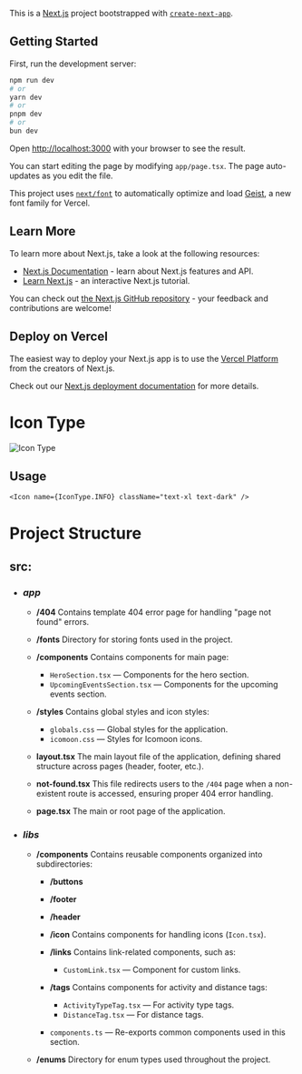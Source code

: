 This is a [Next.js](https://nextjs.org) project bootstrapped with [
`create-next-app`](https://nextjs.org/docs/app/api-reference/cli/create-next-app).

## Getting Started

First, run the development server:

```bash
npm run dev
# or
yarn dev
# or
pnpm dev
# or
bun dev
```

Open [http://localhost:3000](http://localhost:3000) with your browser to see the result.

You can start editing the page by modifying `app/page.tsx`. The page auto-updates as you edit the file.

This project uses [`next/font`](https://nextjs.org/docs/app/building-your-application/optimizing/fonts) to automatically
optimize and load [Geist](https://vercel.com/font), a new font family for Vercel.

## Learn More

To learn more about Next.js, take a look at the following resources:

- [Next.js Documentation](https://nextjs.org/docs) - learn about Next.js features and API.
- [Learn Next.js](https://nextjs.org/learn) - an interactive Next.js tutorial.

You can check out [the Next.js GitHub repository](https://github.com/vercel/next.js) - your feedback and contributions
are welcome!

## Deploy on Vercel

The easiest way to deploy your Next.js app is to use
the [Vercel Platform](https://vercel.com/new?utm_medium=default-template&filter=next.js&utm_source=create-next-app&utm_campaign=create-next-app-readme)
from the creators of Next.js.

Check out our [Next.js deployment documentation](https://nextjs.org/docs/app/building-your-application/deploying) for
more details.

# Icon Type

![Icon Type](https://firebasestorage.googleapis.com/v0/b/dasboard-bb88c.appspot.com/o/icon-type.webp?alt=media&token=4e310b68-2b02-4773-bf7d-d7bde0fc7bbb)

## Usage

```tsx
<Icon name={IconType.INFO} className="text-xl text-dark" />
```

# Project Structure

## src:

- ### ***app***

    - **/404**
      Contains template 404 error page for handling "page not found" errors.

    - **/fonts**
      Directory for storing fonts used in the project.

    - **/components**
      Contains components for main page:
        - `HeroSection.tsx` — Components for the hero section.
        - `UpcomingEventsSection.tsx` — Components for the upcoming events section.

    - **/styles**
      Contains global styles and icon styles:

        - `globals.css` — Global styles for the application.
        - `icomoon.css` — Styles for Icomoon icons.

    - **layout.tsx**
      The main layout file of the application, defining shared structure across pages (header, footer, etc.).

    - **not-found.tsx**
      This file redirects users to the `/404` page when a non-existent route is accessed, ensuring proper 404 error
      handling.

    - **page.tsx**
      The main or root page of the application.


- ### ***libs***

    - **/components**
      Contains reusable components organized into subdirectories:

        - **/buttons**

        - **/footer**

        - **/header**

        - **/icon**
          Contains components for handling icons (`Icon.tsx`).

        - **/links**
          Contains link-related components, such as:
            - `CustomLink.tsx` — Component for custom links.

        - **/tags**
          Contains components for activity and distance tags:
            - `ActivityTypeTag.tsx` — For activity type tags.
            - `DistanceTag.tsx` — For distance tags.

        - `components.ts` — Re-exports common components used in this section.

    - **/enums**
      Directory for enum types used throughout the project.
